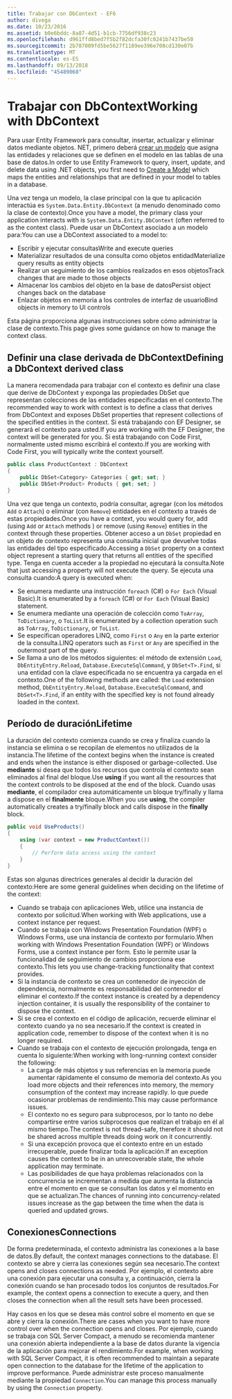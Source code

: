 ```yaml
---
title: Trabajar con DbContext - EF6
author: divega
ms.date: 10/23/2016
ms.assetid: b0e6bddc-8a87-4d51-b1cb-7756df938c23
ms.openlocfilehash: d961ffd8bed7f5b2f82dcfa30fc0241b7437be50
ms.sourcegitcommit: 2b787009fd5be5627f1189ee396e708cd130e07b
ms.translationtype: MT
ms.contentlocale: es-ES
ms.lasthandoff: 09/13/2018
ms.locfileid: "45489068"
---
```

# <a name="working-with-dbcontext"></a><span data-ttu-id="884ef-102">Trabajar con DbContext</span><span class="sxs-lookup"><span data-stu-id="884ef-102">Working with DbContext</span></span>

<span data-ttu-id="884ef-103">Para usar Entity Framework para consultar, insertar, actualizar y eliminar datos mediante objetos. NET, primero deberá [crear un modelo](~/ef6/modeling/index.md) que asigna las entidades y relaciones que se definen en el modelo en las tablas de una base de datos.</span><span class="sxs-lookup"><span data-stu-id="884ef-103">In order to use Entity Framework to query, insert, update, and delete data using .NET objects, you first need to [Create a Model](~/ef6/modeling/index.md) which maps the entities and relationships that are defined in your model to tables in a database.</span></span>

<span data-ttu-id="884ef-104">Una vez tenga un modelo, la clase principal con la que tu aplicación interactúa es `System.Data.Entity.DbContext` (a menudo denominado como la clase de contexto).</span><span class="sxs-lookup"><span data-stu-id="884ef-104">Once you have a model, the primary class your application interacts with is `System.Data.Entity.DbContext` (often referred to as the context class).</span></span> <span data-ttu-id="884ef-105">Puede usar un DbContext asociado a un modelo para:</span><span class="sxs-lookup"><span data-stu-id="884ef-105">You can use a DbContext associated to a model to:</span></span>
- <span data-ttu-id="884ef-106">Escribir y ejecutar consultas</span><span class="sxs-lookup"><span data-stu-id="884ef-106">Write and execute queries</span></span>   
- <span data-ttu-id="884ef-107">Materializar resultados de una consulta como objetos entidad</span><span class="sxs-lookup"><span data-stu-id="884ef-107">Materialize query results as entity objects</span></span>
- <span data-ttu-id="884ef-108">Realizar un seguimiento de los cambios realizados en esos objetos</span><span class="sxs-lookup"><span data-stu-id="884ef-108">Track changes that are made to those objects</span></span>
- <span data-ttu-id="884ef-109">Almacenar los cambios del objeto en la base de datos</span><span class="sxs-lookup"><span data-stu-id="884ef-109">Persist object changes back on the database</span></span>
- <span data-ttu-id="884ef-110">Enlazar objetos en memoria a los controles de interfaz de usuario</span><span class="sxs-lookup"><span data-stu-id="884ef-110">Bind objects in memory to UI controls</span></span>

<span data-ttu-id="884ef-111">Esta página proporciona algunas instrucciones sobre cómo administrar la clase de contexto.</span><span class="sxs-lookup"><span data-stu-id="884ef-111">This page gives some guidance on how to manage the context class.</span></span>  

## <a name="defining-a-dbcontext-derived-class"></a><span data-ttu-id="884ef-112">Definir una clase derivada de DbContext</span><span class="sxs-lookup"><span data-stu-id="884ef-112">Defining a DbContext derived class</span></span>  

<span data-ttu-id="884ef-113">La manera recomendada para trabajar con el contexto es definir una clase que derive de DbContext y exponga las propiedades DbSet que representan colecciones de las entidades especificadas en el contexto.</span><span class="sxs-lookup"><span data-stu-id="884ef-113">The recommended way to work with context is to define a class that derives from DbContext and exposes DbSet properties that represent collections of the specified entities in the context.</span></span> <span data-ttu-id="884ef-114">Si está trabajando con EF Designer, se generará el contexto para usted.</span><span class="sxs-lookup"><span data-stu-id="884ef-114">If you are working with the EF Designer, the context will be generated for you.</span></span> <span data-ttu-id="884ef-115">Si está trabajando con Code First, normalmente usted mismo escribirá el contexto.</span><span class="sxs-lookup"><span data-stu-id="884ef-115">If you are working with Code First, you will typically write the context yourself.</span></span>  

``` csharp
public class ProductContext : DbContext
{
    public DbSet<Category> Categories { get; set; }
    public DbSet<Product> Products { get; set; }
}
```  

<span data-ttu-id="884ef-116">Una vez que tenga un contexto, podría consultar, agregar (con los métodos `Add` o `Attach`) o eliminar (con `Remove`) entidades en el contexto a través de estas propiedades.</span><span class="sxs-lookup"><span data-stu-id="884ef-116">Once you have a context, you would query for, add (using `Add` or `Attach` methods ) or remove (using `Remove`) entities in the context through these properties.</span></span> <span data-ttu-id="884ef-117">Obtener acceso a un `DbSet` propiedad en un objeto de contexto representa una consulta inicial que devuelve todas las entidades del tipo especificado.</span><span class="sxs-lookup"><span data-stu-id="884ef-117">Accessing a `DbSet` property on a context object represent a starting query that returns all entities of the specified type.</span></span> <span data-ttu-id="884ef-118">Tenga en cuenta acceder a la propiedad no ejecutará la consulta.</span><span class="sxs-lookup"><span data-stu-id="884ef-118">Note that just accessing a property will not execute the query.</span></span> <span data-ttu-id="884ef-119">Se ejecuta una consulta cuando:</span><span class="sxs-lookup"><span data-stu-id="884ef-119">A query is executed when:</span></span>  

- <span data-ttu-id="884ef-120">Se enumera mediante una instrucción `foreach` (C#) o `For Each` (Visual Basic).</span><span class="sxs-lookup"><span data-stu-id="884ef-120">It is enumerated by a `foreach` (C#) or `For Each` (Visual Basic) statement.</span></span>  
- <span data-ttu-id="884ef-121">Se enumera mediante una operación de colección como `ToArray`, `ToDictionary`, o `ToList`.</span><span class="sxs-lookup"><span data-stu-id="884ef-121">It is enumerated by a collection operation such as `ToArray`, `ToDictionary`, or `ToList`.</span></span>  
- <span data-ttu-id="884ef-122">Se especifican operadores LINQ, como `First` o `Any` en la parte exterior de la consulta.</span><span class="sxs-lookup"><span data-stu-id="884ef-122">LINQ operators such as `First` or `Any` are specified in the outermost part of the query.</span></span>  
- <span data-ttu-id="884ef-123">Se llama a uno de los métodos siguientes: el método de extensión `Load`, `DbEntityEntry.Reload`, `Database.ExecuteSqlCommand`, y `DbSet<T>.Find`, si una entidad con la clave especificada no se encuentra ya cargada en el contexto.</span><span class="sxs-lookup"><span data-stu-id="884ef-123">One of the following methods are called: the `Load` extension method, `DbEntityEntry.Reload`,  `Database.ExecuteSqlCommand`, and `DbSet<T>.Find`, if an entity with the specified key is not found already loaded in the context.</span></span>  

## <a name="lifetime"></a><span data-ttu-id="884ef-124">Período de duración</span><span class="sxs-lookup"><span data-stu-id="884ef-124">Lifetime</span></span>  

<span data-ttu-id="884ef-125">La duración del contexto comienza cuando se crea y finaliza cuando la instancia se elimina o se recopilan de elementos no utilizados de la instancia.</span><span class="sxs-lookup"><span data-stu-id="884ef-125">The lifetime of the context begins when the instance is created and ends when the instance is either disposed or garbage-collected.</span></span> <span data-ttu-id="884ef-126">Use **mediante** si desea que todos los recursos que controla el contexto sean eliminados al final del bloque.</span><span class="sxs-lookup"><span data-stu-id="884ef-126">Use **using** if you want all the resources that the context controls to be disposed at the end of the block.</span></span> <span data-ttu-id="884ef-127">Cuando usas **mediante**, el compilador crea automáticamente un bloque try/finally y llama a dispose en el **finalmente** bloque.</span><span class="sxs-lookup"><span data-stu-id="884ef-127">When you use **using**, the compiler automatically creates a try/finally block and calls dispose in the **finally** block.</span></span>  

``` csharp
public void UseProducts()
{
    using (var context = new ProductContext())
    {     
        // Perform data access using the context
    }
}
```  

<span data-ttu-id="884ef-128">Estas son algunas directrices generales al decidir la duración del contexto:</span><span class="sxs-lookup"><span data-stu-id="884ef-128">Here are some general guidelines when deciding on the lifetime of the context:</span></span>  

- <span data-ttu-id="884ef-129">Cuando se trabaja con aplicaciones Web, utilice una instancia de contexto por solicitud.</span><span class="sxs-lookup"><span data-stu-id="884ef-129">When working with Web applications, use a context instance per request.</span></span>  
- <span data-ttu-id="884ef-130">Cuando se trabaja con Windows Presentation Foundation (WPF) o Windows Forms, use una instancia de contexto por formulario.</span><span class="sxs-lookup"><span data-stu-id="884ef-130">When working with Windows Presentation Foundation (WPF) or Windows Forms, use a context instance per form.</span></span> <span data-ttu-id="884ef-131">Esto le permite usar la funcionalidad de seguimiento de cambios proporciona ese contexto.</span><span class="sxs-lookup"><span data-stu-id="884ef-131">This lets you use change-tracking functionality that context provides.</span></span>  
- <span data-ttu-id="884ef-132">Si la instancia de contexto se crea un contenedor de inyección de dependencia, normalmente es responsabilidad del contenedor el eliminar el contexto.</span><span class="sxs-lookup"><span data-stu-id="884ef-132">If the context instance is created by a dependency injection container, it is usually the responsibility of the container to dispose the context.</span></span>
- <span data-ttu-id="884ef-133">Si se crea el contexto en el código de aplicación, recuerde eliminar el contexto cuando ya no sea necesario.</span><span class="sxs-lookup"><span data-stu-id="884ef-133">If the context is created in application code, remember to dispose of the context when it is no longer required.</span></span>  
- <span data-ttu-id="884ef-134">Cuando se trabaja con el contexto de ejecución prolongada, tenga en cuenta lo siguiente:</span><span class="sxs-lookup"><span data-stu-id="884ef-134">When working with long-running context consider the following:</span></span>  
    - <span data-ttu-id="884ef-135">La carga de más objetos y sus referencias en la memoria puede aumentar rápidamente el consumo de memoria del contexto.</span><span class="sxs-lookup"><span data-stu-id="884ef-135">As you load more objects and their references into memory, the memory consumption of the context may increase rapidly.</span></span> <span data-ttu-id="884ef-136">lo que puede ocasionar problemas de rendimiento.</span><span class="sxs-lookup"><span data-stu-id="884ef-136">This may cause performance issues.</span></span>  
    - <span data-ttu-id="884ef-137">El contexto no es seguro para subprocesos, por lo tanto no debe compartirse entre varios subprocesos que realizan el trabajo en él al mismo tiempo.</span><span class="sxs-lookup"><span data-stu-id="884ef-137">The context is not thread-safe, therefore it should not be shared across multiple threads doing work on it concurrently.</span></span>
    - <span data-ttu-id="884ef-138">Si una excepción provoca que el contexto entre en un estado irrecuperable, puede finalizar toda la aplicación.</span><span class="sxs-lookup"><span data-stu-id="884ef-138">If an exception causes the context to be in an unrecoverable state, the whole application may terminate.</span></span>  
    - <span data-ttu-id="884ef-139">Las posibilidades de que haya problemas relacionados con la concurrencia se incrementan a medida que aumenta la distancia entre el momento en que se consultan los datos y el momento en que se actualizan.</span><span class="sxs-lookup"><span data-stu-id="884ef-139">The chances of running into concurrency-related issues increase as the gap between the time when the data is queried and updated grows.</span></span>  

## <a name="connections"></a><span data-ttu-id="884ef-140">Conexiones</span><span class="sxs-lookup"><span data-stu-id="884ef-140">Connections</span></span>  

<span data-ttu-id="884ef-141">De forma predeterminada, el contexto administra las conexiones a la base de datos.</span><span class="sxs-lookup"><span data-stu-id="884ef-141">By default, the context manages connections to the database.</span></span> <span data-ttu-id="884ef-142">El contexto se abre y cierra las conexiones según sea necesario.</span><span class="sxs-lookup"><span data-stu-id="884ef-142">The context opens and closes connections as needed.</span></span> <span data-ttu-id="884ef-143">Por ejemplo, el contexto abre una conexión para ejecutar una consulta y, a continuación, cierra la conexión cuando se han procesado todos los conjuntos de resultados.</span><span class="sxs-lookup"><span data-stu-id="884ef-143">For example, the context opens a connection to execute a query, and then closes the connection when all the result sets have been processed.</span></span>  

<span data-ttu-id="884ef-144">Hay casos en los que se desea más control sobre el momento en que se abre y cierra la conexión.</span><span class="sxs-lookup"><span data-stu-id="884ef-144">There are cases when you want to have more control over when the connection opens and closes.</span></span> <span data-ttu-id="884ef-145">Por ejemplo, cuando se trabaja con SQL Server Compact, a menudo se recomienda mantener una conexión abierta independiente a la base de datos durante la vigencia de la aplicación para mejorar el rendimiento.</span><span class="sxs-lookup"><span data-stu-id="884ef-145">For example, when working with SQL Server Compact, it is often recommended to maintain a separate open connection to the database for the lifetime of the application to improve performance.</span></span> <span data-ttu-id="884ef-146">Puede administrar este proceso manualmente mediante la propiedad `Connection`.</span><span class="sxs-lookup"><span data-stu-id="884ef-146">You can manage this process manually by using the `Connection` property.</span></span>  
